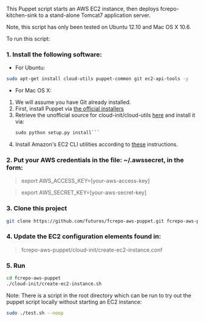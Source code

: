 This Puppet script starts an AWS EC2 instance, then deploys fcrepo-kitchen-sink to a stand-alone Tomcat7 application server.

Note, this script has only been tested on Ubuntu 12.10 and Mac OS X 10.6.

To run this script:

### 1. Install the following software:
* For Ubuntu:
```bash
sudo apt-get install cloud-utils puppet-common git ec2-api-tools -y
```
* For Mac OS X:
 1. We will assume you have Git already installed.
 2. First, install Puppet via [the official installers](http://docs.puppetlabs.com/guides/installation.html#mac-os-x)
 3. Retrieve the unofficial source for cloud-init/cloud-utils [here](https://github.com/lovelysystems/cloud-init)
			and install it via:
    ```python setup.py build; 
    sudo python setup.py install```
 4. Install Amazon's EC2 CLI utilities according to [these](http://www.robertsosinski.com/2008/01/26/starting-amazon-ec2-with-mac-os-x/) instructions.

### 2. Put your AWS credentials in the file: ~/.awssecret, in the form:
> export AWS_ACCESS_KEY=[your-aws-access-key]

> export AWS_SECRET_KEY=[your-aws-secret-key]

### 3. Clone this project
```bash
git clone https://github.com/futures/fcrepo-aws-puppet.git fcrepo-aws-puppet
```

### 4. Update the EC2 configuration elements found in:
> fcrepo-aws-puppet/cloud-init/create-ec2-instance.conf

### 5. Run
```bash
cd fcrepo-aws-puppet
./cloud-init/create-ec2-instance.sh
```

Note: There is a script in the root directory which can be run to try out the puppet script locally without starting an EC2 instance:
```bash
sudo ./test.sh --noop
```

